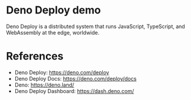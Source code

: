 Deno Deploy demo
================

Deno Deploy is a distributed system that runs JavaScript, TypeScript, and WebAssembly at the edge, worldwide.


# References

* Deno Deploy:  https://deno.com/deploy
* Deno Deploy Docs: https://deno.com/deploy/docs
* Deno: https://deno.land/
* Deno Deploy Dashboard: https://dash.deno.com/
